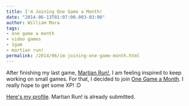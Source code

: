 ```yaml
--- 
title: I'm Joining One Game a Month!
date: "2014-06-13T01:07:00.003-03:00"
author: William Mora
tags: 
- one game a month
- video games
- 1gam
- martian run!
permalink: /2014/06/im-joining-one-game-month.html
---
```


After finishing my last game, [Martian Run!](https://play.google.com/store/apps/details?id=com.gamestudio24.cityescape.android), I am feeling inspired to keep working on small games. For that, I decided to join [One Game a Month](http://onegameamonth.com/). I really hope to get some XP! :D

[Here's my profile](http://www.onegameamonth.com/_williammora). Martian Run! is already submitted.